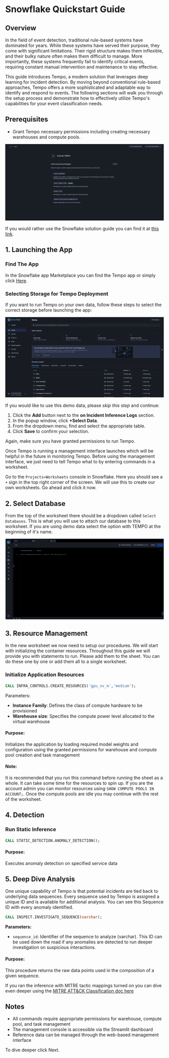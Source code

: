 # Snowflake Quickstart Guide

## Overview
In the field of event detection, traditional rule-based systems have dominated for years. While these systems have served their purpose, they come with significant limitations. Their rigid structure makes them inflexible, and their bulky nature often makes them difficult to manage. More importantly, these systems frequently fail to identify critical events, requiring constant manual intervention and maintenance to stay effective.

This guide introduces Tempo, a modern solution that leverages deep learning for incident detection. By moving beyond conventional rule-based approaches, Tempo offers a more sophisticated and adaptable way to identify and respond to events. The following sections will walk you through the setup process and demonstrate how to effectively utilize Tempo's capabilities for your event classification needs.

## Prerequisites
- Grant Tempo necessary permissions including creating necessary warehouses and compute pools.

![permissions page](assets/tempo_permissions.png)

If you would rather use the Snowflake solution guide you can find it at [this link](https://quickstarts.snowflake.com/guide/getting_started_with_tempo_and_snowflake/index.html#0). 

## 1. Launching the App

### Find The App
In the Snowflake app Marketplace you can find the Tempo app or simply click [Here](https://app.snowflake.com/marketplace/listing/GZTYZOYXHP3/deeptempo-cybersecurity-tempo).  

### Selecting Storage for Tempo Deployment  

If you want to run Tempo on your own data, follow these steps to select the correct storage before launching the app:  

![reference page](./assets/reference_navi.gif)

If you would like to use this demo data, please *skip this step* and continue: 

1. Click the **Add** button next to the **on Incident Inference Logs** section.  
2. In the popup window, click **+Select Data**.  
3. From the dropdown menu, find and select the appropriate table.  
4. Click **Save** to confirm your selection.  

Again, make sure you have granted permissions to run Tempo.

Once Tempo is running a management interface launches which will be helpful in the future in monitoring Tempo.  Before using the management interface, we just need to tell Tempo what to by entering commands in a worksheet. 

Go to the `Projects>Worksheets` console in Snowflake. Here you should see a `+` sign in the top right corner of the screen.  We will use this to create our own worksheets. Go ahead and click it now. 

## 2. Select Database

From the top of the worksheet there should be a dropdown called `Select Databases`.  This is what you will use to attach our database to this worksheet.  If you are using demo data select the option with TEMPO at the beginning of it's name.

![database_selection](assets/database_selection.gif)

## 3. Resource Management

In the new worksheet we now need to setup our procedures. We will start with initializing the container resources. Throughout this guide we will provide you with statements to run.  Please add them to the sheet. You can do these one by one or add them all to a single worksheet.

### Initialize Application Resources
```sql
CALL INFRA_CONTROLS.CREATE_RESOURCES('gpu_nv_m','medium');
```
Parameters:
- **Instance Family**: Defines the class of compute hardware to be provisioned
- **Warehouse size**: Specifies the compute power level allocated to the virtual warehouse

#### Purpose: 
Initializes the application by loading required model weights and configuration using the granted permissions for warehouse and compute pool creation and task management

#### Note:
It is recommended that you run this command before running the sheet as a whole.  It can take some time for the resources to spin up.  If you are the account admin you can monitor resources using `SHOW COMPUTE POOLS IN ACCOUNT;`. Once the compute pools are idle you may continue with the rest of the worksheet.

## 4. Detection

### Run Static Inference
```sql
CALL STATIC_DETECTION.ANOMALY_DETECTION();
```

#### Purpose: 
Executes anomaly detection on specified service data

## 5. Deep Dive Analysis

One unique capability of Tempo is that potential incidents are tied back to underlying data sequences.  Every sequence used by Tempo is assigned a unique ID and is available for additional analysis.  You can see this Sequence ID with every anomaly identified.

```sql
CALL INSPECT.INVESTIGATE_SEQUENCE(varchar);
```
**Parameters:**
- `sequence_id`: Identifier of the sequence to analyze (varchar). This ID can be used down the road if any anomalies are detected to run deeper investigation on suspicious interactions. 
#### Purpose: 
This procedure returns the raw data points used in the composition of a given sequence.

If you ran the inference with MITRE tactic mappings turned on you can dive even deeper using the [MITRE ATT&CK Classification doc here](/docs/mitreclass.md)

## Notes
- All commands require appropriate permissions for warehouse, compute pool, and task management
- The management console is accessible via the Streamlit dashboard
- Reference data can be managed through the web-based management interface


To dive deeper click Next.